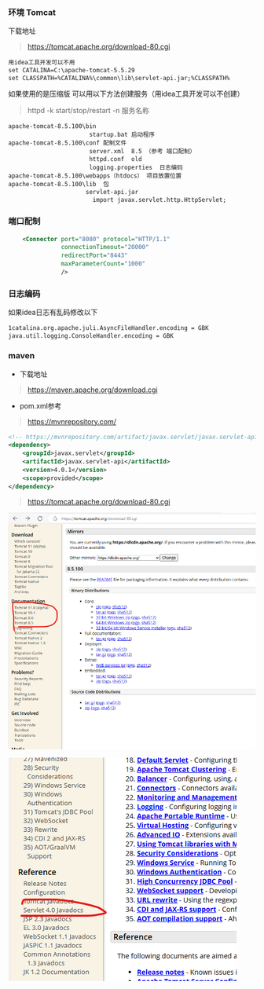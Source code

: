 
### 环境 Tomcat
下载地址
> https://tomcat.apache.org/download-80.cgi


```
用idea工具开发可以不用
set CATALINA=C:\apache-tomcat-5.5.29
set CLASSPATH=%CATALINA%\common\lib\servlet-api.jar;%CLASSPATH%
```

如果使用的是压缩版 可以用以下方法创建服务（用idea工具开发可以不创建）
> httpd -k start/stop/restart -n 服务名称

```
apache-tomcat-8.5.100\bin  
                       startup.bat 启动程序
apache-tomcat-8.5.100\conf 配制文件
                       server.xml  8.5 （参考 端口配制）
                       httpd.conf  old 
                       logging.properties  日志编码
apache-tomcat-8.5.100\webapps（htdocs） 项目放置位置
apache-tomcat-8.5.100\lib  包
                      servlet-api.jar  
                        import javax.servlet.http.HttpServlet;
``` 

### 端口配制
```xml
    <Connector port="8080" protocol="HTTP/1.1"
               connectionTimeout="20000"
               redirectPort="8443"
               maxParameterCount="1000"
               />
```

### 日志编码

如果idea日志有乱码修改以下

```properties
1catalina.org.apache.juli.AsyncFileHandler.encoding = GBK
java.util.logging.ConsoleHandler.encoding = GBK
```


### maven
- 下载地址
> https://maven.apache.org/download.cgi

- pom.xml参考
> https://mvnrepository.com/

```xml
<!-- https://mvnrepository.com/artifact/javax.servlet/javax.servlet-api -->
<dependency>
    <groupId>javax.servlet</groupId>
    <artifactId>javax.servlet-api</artifactId>
    <version>4.0.1</version>
    <scope>provided</scope>
</dependency>

```


> https://tomcat.apache.org/download-80.cgi


![alt text](image/image-28-6.png)

![alt text](image/image-28-7.png)